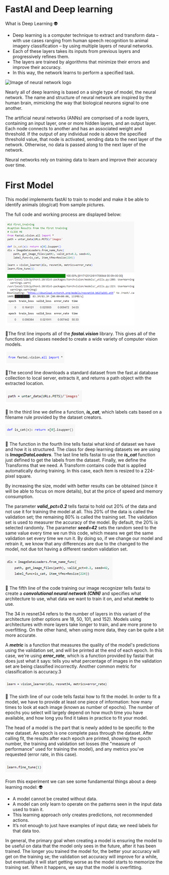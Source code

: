 # FastAI and Deep learning

 What is Deep Learning :alien:
  -	Deep learning is a computer technique to extract and transform data –
    with use cases ranging from human speech recognition to animal imagery 
    classification – by using multiple layers of neural networks.
  - Each of these layers takes its inputs from previous layers and progressively refines them.
  -	The layers are trained by algorithms that minimize their errors and improve their accuracy.
  -	In this way, the network learns to perform a specified task.

![Image of neural network logo](Mingyang-He.github.io/images/1.png)

Nearly all of deep learning is based on a single type of model, the neural network. The name and 
structure of neural network are inspired by the human brain, mimicking the way that biological neurons signal to one another.

The artificial neural networks (ANNs) are comprised of a node layers, containing an input layer, one or more hidden layers, and an output layer. 
Each node connects to another and has an associated weight and threshold. If the output of any individual node is above the specified threshold value, 
that node is activated, sending data to the next layer of the network. Otherwise, no data is passed along to the next layer of the network.

Neural networks rely on training data to learn and improve their accuracy over time.

# First Model

This model implements fastAI to train to model and make it be able to identify animals (dog/cat) from sample pictures.

The full code and working process are displayed below:

![Image of fisrt model](images/2.png)

:memo:The first line imports all of the **_fastai.vision_** library. This gives all of the functions and classes needed to create a wide variety of computer vision models.

![Image of fisrt model code](images/3.png)

:memo:The second line downloads a standard dataset from the fast.ai database collection to local server, extracts it, and returns a path object with the extracted location.

![Image of fisrt model code](images/4.png)

:memo:
In the third line we define a function, **_is_cat_**, which labels cats based on a filename rule provided by the dataset creators.

![Image of fisrt model code](images/5.png)

:memo:
The function in the fourth line tells fastai what kind of dataset we have and how it is structured. The class for deep learning datasets we are using is **_ImageDataLoaders_**. 
The last line tells fastai to use the **_is_cat_** function just defined to get the labels from the dataset. Finally, we define the Transforms that we need.
A Transform contains code that is applied automatically during training. In this case, each item is resized to a 224-pixel square.

By increasing the size, model with better results can be obtained (since it will be able to focus on more details), but at the price of speed and memory consumption.

The parameter **_valid_pct=0.2_** tells fastai to hold out 20% of the data and not use it for training the model at all. This 20% of the data is called the validation set; the remaining 80% is called the training set.
The validation set is used to measurer the accuracy of the model. By default, the 20% is selected randomly. 
The parameter **_seed=42_** sets the random seed to the same value every time we run this code, which means we get the same validation set every time we run it. 
By doing so, if we change our model and retrain it, we know that any differences are due to the changed to the model, not due tot having a different random validation set.

![Image of fisrt model code](images/6.png)

:memo:
The fifth line of the code training our image recognizer tells fastai to create a **_convolutional neural network (CNN)_** and specifies what architecture to use, what data we want to train it on, and what **_metric_** to use.

The 34 in resnet34 refers to the number of layers in this variant of the architecture (other options are 18, 50, 101, and 152). Models using architectures with more layers take longer to train, and are more prone to overfitting.
On the other hand, when using more data, they can be quite a bit more accurate.

A **_metric_** is a function that measures the quality of the model's predictions using the validation set, and will be printed at the end of each epoch.
In this case, we're using **_error_rate_**, which is a function provided by fastai that does just what it says: tells you what percentage of images in the validation set are being classified incorrectly.
Another common metric for classification is accuracy.3

![Image of fisrt model code](images/7.png)

:memo:
The sixth line of our code tells fastai how to fit the model. In order to fit a model, we have to provide at least one piece of information: how many times to look at each image (known as number of epochs). 
The number of epochs you select will largely depend on how much time you have available, and how long you find it takes in practice to fit your model.

The head of a model is the part that is newly added to be specific to the new dataset. An epoch is one complete pass through the dataset. After calling fit, the results after each epoch are printed, showing the epoch number,
the training and validation set losses (the "measure of performance" used for training the model), and any metrics you've requested (error rate, in this case).

![Image of fisrt model code](images/8.png)

From this experiment we can see some fundamental things about a deep learning model: :alien:
  +	A model cannot be created without data.
  +	A model can only learn to operate on the patterns seen in the input data used to train it.
  +	This learning approach only creates predictions, not recommended actions.
  +	It’s not enough to just have examples of input data; we need labels for that data too.

In general, the primary goal when creating a model is ensuring the model to be useful on data that the model only sees in the future, after it has been trained. The longer you trained the model for, 
the better your accuracy will get on the training se; the validation set accuracy will improve for a while, but eventually it will start getting worse as the model starts to memorize the training set. 
When it happens, we say that the model is overfitting.


